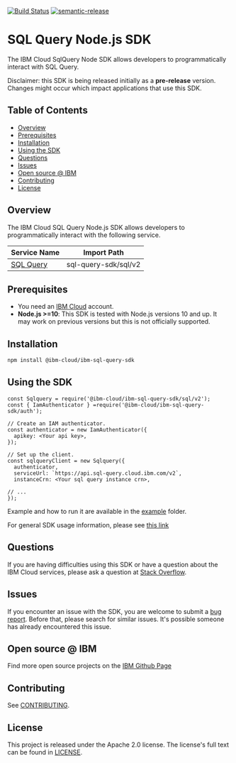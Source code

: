 [![Build Status](https://travis-ci.com/IBM/sql-query-node-sdk.svg?branch=main)](https://travis-ci.com/IBM/sql-query-node-sdk)
[![semantic-release](https://img.shields.io/badge/%20%20%F0%9F%93%A6%F0%9F%9A%80-semantic--release-e10079.svg)](https://github.com/semantic-release/semantic-release)
<!--
[![npm-version](https://img.shields.io/npm/v/IBM/sql-query-node-sdk.svg)](https://www.npmjs.com/package/sql-query-sdk)
[![codecov](https://codecov.io/gh/IBM/sql-query-node-sdk/branch/master/graph/badge.svg)](https://codecov.io/gh/IBM/sql-query-node-sdk)
-->
# SQL Query Node.js SDK
The IBM Cloud SqlQuery Node SDK allows developers to programmatically interact with SQL Query.

Disclaimer: this SDK is being released initially as a **pre-release** version.
Changes might occur which impact applications that use this SDK.

## Table of Contents

<!--
  The TOC below is generated using the `markdown-toc` node package.

      https://github.com/jonschlinkert/markdown-toc

  You should regenerate the TOC after making changes to this file.

      npx markdown-toc -i README.md
  -->

<!-- toc -->

- [Overview](#overview)
- [Prerequisites](#prerequisites)
- [Installation](#installation)
- [Using the SDK](#using-the-sdk)
- [Questions](#questions)
- [Issues](#issues)
- [Open source @ IBM](#open-source--ibm)
- [Contributing](#contributing)
- [License](#license)

<!-- tocstop -->

<!-- --------------------------------------------------------------- -->
## Overview

The IBM Cloud SQL Query Node.js SDK allows developers to programmatically interact with the following service.

Service Name | Import Path
--- | ---
[SQL Query](https://cloud.ibm.com/apidocs/sql-query) | sql-query-sdk/sql/v2

## Prerequisites
* You need an [IBM Cloud][ibm-cloud-onboarding] account.
* **Node.js >=10**: This SDK is tested with Node.js versions 10 and up. It may work on previous versions but this is not officially supported.

[ibm-cloud-onboarding]: http://cloud.ibm.com/registration

## Installation

```sh
npm install @ibm-cloud/ibm-sql-query-sdk
```

## Using the SDK

```
const Sqlquery = require('@ibm-cloud/ibm-sql-query-sdk/sql/v2');
const { IamAuthenticator } =require('@ibm-cloud/ibm-sql-query-sdk/auth');

// Create an IAM authenticator.
const authenticator = new IamAuthenticator({
  apikey: <Your api key>,
});

// Set up the client.
const sqlqueryClient = new Sqlquery({
  authenticator,
  serviceUrl: `https://api.sql-query.cloud.ibm.com/v2`,
  instanceCrn: <Your sql query instance crn>,

// ...
});
```

Example and how to run it are available in the
[example](https://github.com/IBM/sql-query-node-sdk/tree/main/example) folder.

For general SDK usage information, please see
[this link](https://github.com/IBM/ibm-cloud-sdk-common/blob/master/README.md)

## Questions

If you are having difficulties using this SDK or have a question about the IBM Cloud services,
please ask a question at
[Stack Overflow](http://stackoverflow.com/questions/ask?tags=ibm-cloud).

## Issues
If you encounter an issue with the SDK, you are welcome to submit
a [bug report](https://github.com/IBM/sql-query-node-sdk/issues).
Before that, please search for similar issues. It's possible someone has
already encountered this issue.

## Open source @ IBM
Find more open source projects on the [IBM Github Page](http://ibm.github.io/)

## Contributing
See [CONTRIBUTING](CONTRIBUTING.md).

## License

This project is released under the Apache 2.0 license.
The license's full text can be found in
[LICENSE](LICENSE).
